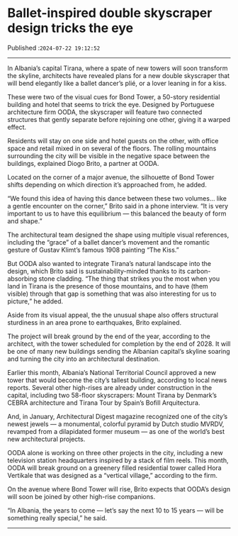 # Ballet-inspired double skyscraper design tricks the eye

Published :`2024-07-22 19:12:52`

---

In Albania’s capital Tirana, where a spate of new towers will soon transform the skyline, architects have revealed plans for a new double skyscraper that will bend elegantly like a ballet dancer’s plié, or a lover leaning in for a kiss.

These were two of the visual cues for Bond Tower, a 50-story residential building and hotel that seems to trick the eye. Designed by Portuguese architecture firm OODA, the skyscraper will feature two connected structures that gently separate before rejoining one other, giving it a warped effect.

Residents will stay on one side and hotel guests on the other, with office space and retail mixed in on several of the floors. The rolling mountains surrounding the city will be visible in the negative space between the buildings, explained Diogo Brito, a partner at OODA.

Located on the corner of a major avenue, the silhouette of Bond Tower shifts depending on which direction it’s approached from, he added.

“We found this idea of having this dance between these two volumes… like a gentle encounter on the corner,” Brito said in a phone interview. “It is very important to us to have this equilibrium — this balanced the beauty of form and shape.”

The architectural team designed the shape using multiple visual references, including the “grace” of a ballet dancer’s movement and the romantic gesture of Gustav Klimt’s famous 1908 painting “The Kiss.”

But OODA also wanted to integrate Tirana’s natural landscape into the design, which Brito said is sustainability-minded thanks to its carbon-absorbing stone cladding. “The thing that strikes you the most when you land in Tirana is the presence of those mountains, and to have (them visible) through that gap is something that was also interesting for us to picture,” he added.

Aside from its visual appeal, the the unusual shape also offers structural sturdiness in an area prone to earthquakes, Brito explained.

The project will break ground by the end of the year, according to the architect, with the tower scheduled for completion by the end of 2028. It will be one of many new buildings sending the Albanian capital’s skyline soaring and turning the city into an architectural destination.

Earlier this month, Albania’s National Territorial Council approved a new tower that would become the city’s tallest building, according to local news reports. Several other high-rises are already under construction in the capital, including two 58-floor skyscrapers: Mount Tirana by Denmark’s CEBRA architecture and Tirana Tour by Spain’s Bofill Arquitectura.

And, in January, Architectural Digest magazine recognized one of the city’s newest jewels — a monumental, colorful pyramid by Dutch studio MVRDV, revamped from a dilapidated former museum — as one of the world’s best new architectural projects.

OODA alone is working on three other projects in the city, including a new television station headquarters inspired by a stack of film reels. This month, OODA will break ground on a greenery filled residential tower called Hora Vertikale that was designed as a “vertical village,” according to the firm.

On the avenue where Bond Tower will rise, Brito expects that OODA’s design will soon be joined by other high-rise companions.

“In Albania, the years to come — let’s say the next 10 to 15 years — will be something really special,” he said.

---

